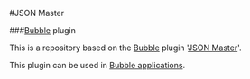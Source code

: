 #JSON Master

###[Bubble](https://bubble.io) plugin

This is a repository based on the [Bubble](https://bubble.io) plugin '[JSON Master](https://bubble.io/plugin/json-master-1655245999591x559002080607731700)'.

 This plugin can be used in [Bubble applications](https://bubble.io).
